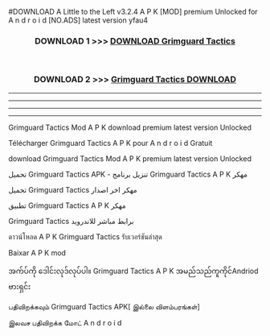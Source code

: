 #DOWNLOAD A Little to the Left v3.2.4 A P K [MOD] premium Unlocked for A n d r o i d [NO.ADS] latest version yfau4 



<div align="center">

<h3>DOWNLOAD 1 >>> <a href="https://downloadmod1.web.app/?judul=Grimguard Tactics ">DOWNLOAD Grimguard Tactics </a></h3><br>

<h3>DOWNLOAD 2 >>> <a href="https://downloadmod1.web.app/?judul=Grimguard Tactics ">Grimguard Tactics  DOWNLOAD </a></h3>

</div>


----------------------------------------------------------

----------------------------------------------------------

----------------------------------------------------------

----------------------------------------------------------


Grimguard Tactics  Mod A P K download premium latest version Unlocked

Télécharger Grimguard Tactics  A P K pour A n d r o i d Gratuit

download Grimguard Tactics  Mod A P K premium latest version Unlocked

تحميل Grimguard Tactics  APK - تنزيل برنامج Grimguard Tactics  A P K مهكر

تحميل Grimguard Tactics  مهكر اخر اصدار

تطبيق Grimguard Tactics  A P K مهكر

Grimguard Tactics  برابط مباشر للاندرويد

ดาวน์โหลด A P K Grimguard Tactics  รับเวอร์ชันล่าสุด

Baixar A P K mod

အက်ပ်ကို ဒေါင်းလုဒ်လုပ်ပါ။ Grimguard Tactics  A P K အမည်သည်ကူကိုင်Andriod ဗားရှင်း

பதிவிறக்கவும் Grimguard Tactics  APK[ இல்லை விளம்பரங்கள்] 
 
இலவச பதிவிறக்க மோட் A n d r o i d



